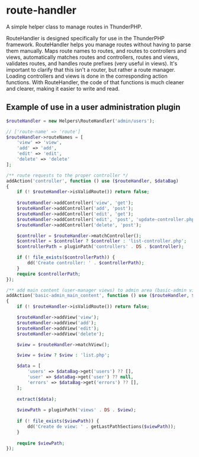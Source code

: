 # route-handler

A simple helper class to manage routes in ThunderPHP.

RouteHandler is designed specifically for use in the ThunderPHP framework.
RouteHandler helps you manage routes without having to parse them manually. Maps route names to routes, and routes to controllers and views, automatically matches routes and controllers, routes and views, validates routes, and handles route prefixes (very useful in views).
It's important to clarify that this isn't a router, but rather a route manager. Loading controllers and views is done in the corresponding action functions.
With RouteHandler, the code of that functions is much cleaner and clearer, making it easier to write and read.

## Example of use in a user administration plugin

```php
$routeHandler = new Helpers\RouteHandler('admin/users');

// ['route-name' => 'route']
$routeHandler->routeNames = [
    'view' => 'view',
    'add' => 'add',
    'edit' => 'edit',
    'delete' => 'delete'
];

/** route requests to the proper controller */
addAction('controller', function () use ($routeHandler, $dataBag)
{
    if (! $routeHandler->isValidRoute()) return false;
    
    $routeHandler->addController('view', 'get');
    $routeHandler->addController('add', 'post');
    $routeHandler->addController('edit', 'get');
    $routeHandler->addController('edit', 'post', 'update-controller.php');
    $routeHandler->addController('delete', 'post');

    $controller = $routeHandler->matchController();
    $controller = $controller ? $controller : 'list-controller.php';
    $controllerPath = pluginPath('controllers' . DS . $controller);

    if (! file_exists($controllerPath)) {
        dd('Create controller: ' . $controllerPath);
    }
    require $controllerPath;
});

/** add main content (user-manager views) to admin area (basic-admin view) */
addAction('basic-admin_main_content', function () use ($routeHandler, $dataBag)
{ 
    if (! $routeHandler->isValidRoute()) return false;

    $routeHandler->addView('view');
    $routeHandler->addView('add');
    $routeHandler->addView('edit');
    $routeHandler->addView('delete');

    $view = $routeHandler->matchView();

    $view = $view ? $view : 'list.php';

    $data = [
        'users' => $dataBag->get('users') ?? [],
        'user' => $dataBag->get('user') ?? null,
        'errors' => $dataBag->get('errors') ?? [],
    ];
    
    extract($data);
    
    $viewPath = pluginPath('views' . DS . $view);
    
    if (! file_exists($viewPath)) {
        dd('Create de view: ' . getLastPathSections($viewPath));
    }
    
    require $viewPath;
});
```
